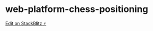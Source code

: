 # web-platform-chess-positioning

[Edit on StackBlitz ⚡️](https://stackblitz.com/edit/web-platform-6wmk6h)